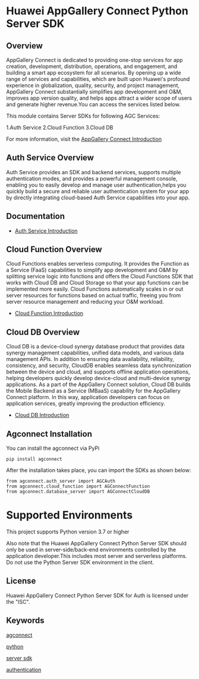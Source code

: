 # Huawei AppGallery Connect Python Server SDK

## Overview

AppGallery Connect is dedicated to providing one-stop services for app creation, development,
distribution, operations, and engagement, and building a smart app ecosystem for all scenarios.
By opening up a wide range of services and capabilities, which are built upon Huawei's profound
experience in globalization, quality, security, and project management, AppGallery Connect substantially
simplifies app development and O&M, improves app version quality, and helps apps attract a wider
scope of users and generate higher revenue.You can access the services listed below.

This module contains Server SDKs for following AGC Services:

1.Auth Service
2.Cloud Function
3.Cloud DB

For more information, visit
the [AppGallery Connect Introduction](https://developer.huawei.com/consumer/en/doc/development/AppGallery-connect-Guides/agc-introduction-0000001057492641)

## Auth Service Overview

Auth Service provides an SDK and backend services, supports multiple authentication modes,
and provides a powerful management console, enabling you to easily develop and manage user authentication,helps
you quickly build a secure and reliable user authentication system for your app by directly integrating
cloud-based Auth Service capabilities into your app.

## Documentation

- [Auth Service Introduction](https://developer.huawei.com/consumer/en/doc/development/AppGallery-connect-Guides/agc-auth-introduction-0000001053732605)

## Cloud Function Overview

Cloud Functions enables serverless computing. It provides the Function as a Service (FaaS) capabilities to
simplify app development and O&M by splitting service logic into functions and offers the Cloud Functions SDK that
works with Cloud DB and Cloud Storage so that your app functions can be implemented more easily. Cloud Functions
automatically scales in or out server resources for functions based on actual traffic, freeing you from server
resource management and reducing your O&M workload.

- [Cloud Function Introduction](https://developer.huawei.com/consumer/en/doc/development/AppGallery-connect-Guides/agc-cloudfunction-introduction-0000001059279544)

## Cloud DB Overview

Cloud DB is a device-cloud synergy database product that provides data synergy management capabilities, unified
data models, and various data management APIs. In addition to ensuring data availability, reliability,
consistency, and security, CloudDB enables seamless data synchronization between the device and cloud,
and supports offline application operations, helping developers quickly develop device-cloud and multi-device
synergy applications. As a part of the AppGallery Connect solution, Cloud DB builds the Mobile Backend as a Service
(MBaaS) capability for the AppGallery Connect platform. In this way, application developers can focus on
application services, greatly improving the production efficiency.

- [Cloud DB Introduction](https://developer.huawei.com/consumer/en/doc/development/AppGallery-connect-Guides/agc-clouddb-introduction-0000001054212760)

## Agconnect Installation

You can install the agconnect via PyPi

    pip install agconnect

After the installation takes place, you can import the SDKs as shown below:

    from agconnect.auth_server import AGCAuth
    from agconnect.cloud_function import AGConnectFunction
    from agconnect.database_server import AGConnectCloudDB

# Supported Environments

This project supports Python version 3.7 or higher

Also note that the Huawei AppGallery Connect Python Server SDK should only be used in server-side/back-end environments
controlled by the application developer.This includes most server and serverless platforms. Do not use the Python Server
SDK environment in the client.

## License

Huawei AppGallery Connect Python Server SDK for Auth is licensed under the "ISC".

## Keywords

[agconnect](https://pypi.org/search/?q=agconnect&o=)

[python](https://pypi.org/search/?q=python&o=)

[server sdk](https://pypi.org/search/?q=server+sdk&o=)

[authentication](https://pypi.org/search/?q=authentication&o=)
